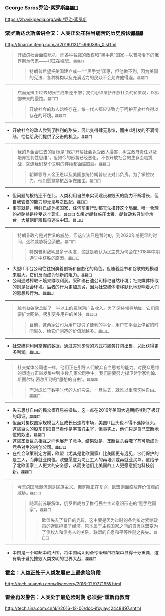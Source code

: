 ### George Soros乔治·索罗斯`龘龘囗`
https://zh.wikipedia.org/wiki/乔治·索罗斯

### 索罗斯达沃斯演讲全文：人类正处在相当痛苦的历史阶段`龘龘龘`
http://finance.ifeng.com/a/20180131/15960385_0.shtml
>开放的社会面临危机，而各种独裁的政权和“黑手党”国家—以普京治下的俄罗斯为代表——却正在崛起。`龘龘囗`
>>特朗普希望把美国建立成一个“黑手党”国家，但他做不到，因为美国的宪法、各种机构以及充满活力的民众不会允许他得逞。`龘龘囗`
- - -
>然而光捍卫过去的民主成果还不够；我们必须维护开放社会的价值观，以抵御未来的侵蚀。`龘囗囗`
>>开放社会的敌人始终存在，每一代人都应该致力于呵护开放社会得以存在的环境。`龘龘囗`
- - -
- 开放社会的敌人尝到了胜利的甜头，因此变得肆无忌惮，而由此引发的不满情绪，恰恰给我们提供了反击的机会。`龘龘囗`
- - -
>我的基金会过去的目标是“保护开放社会免受敌人侵害，树立政府责任以及培养批判性思维”。但如今的形势已经恶化。不仅开放社会的生存面临挑战，就连我们整个文明的存续都面临威胁。`龘龘囗`
>>朝鲜领导人金正恩以及美国总统特朗普应该对此负责。为了掌控权力，他们愿意拿核战争做赌注。`龘囗囗`
- - -
- 但问题的根结还不在此。人类利用自然来实现建设和毁灭的能力不断增长，但自我管控的能力却无法与之匹配。`龘囗囗`
- 事实就是，朝鲜已成为核国家，任何军事行动都无法扭转这个局面。唯一合理的战略就是接受这个现实。`龘囗囗`
如果对朝鲜施压太狠，朝鲜政权可能会垮台，大量朝鲜难民将逃往中国。`龘囗囗`
- - -
>特朗普政府是对世界的威胁，但这应该只是暂时的，到2020年或更早的时间，这种威胁将会消散。`龘囗囗`
>>特朗普树敌明显多于树友，这就是我认为民主党为何会在2018年中期选举中获胜的原因。`龘囗囗`
- 大型IT平台公司往往扮演着创新和自由化的角色。但随着脸书和谷歌的规模越来越大，它们反而成为创新的阻力。`龘龘囗`
- 公司通过榨取环境来赚取利润。采矿和石油公司榨取自然环境；社交媒体榨取的则是社会环境。后者的行为更加恶劣，因为社交媒体潜移默化地影响着人们的思想和行为。`龘龘囗`
- - -
>脸书和谷歌垄断了一半以上的互联网广告收入。为了保持领导地位，它们需要扩大网络，吸引更多用户的关注。`龘囗囗`
>>目前，这两家公司为用户提供了便利的平台，用户在平台上停留的时间越久，给它们创造的价值就越多。`龘囗囗`
- - -
- 社交媒体利用掌握的数据，通过差别定价的方式将服务打包出售，以此获得更多利润。`龘囗囗`
- - -
>社交媒体公司也一样，他们正在引导人们放弃自主思考的能力。对民众思维的塑造力正越发集中到少数几家公司手中。我们需要努力捍卫哲学家约翰.斯图尔特.密尔所称的“思想的自由”。`龘龘龘`
>>而对成长于数字时代的人们来说，一旦失去，就难以重获这种自由。`龘龘囗`
- - -
- 失去思想自由的民众很容易被操纵，这一点在2016年美国大选期间得到了极好的印证。`龘龘囗`
- 但面对集权国家规模巨大且成长迅速的市场，美国IT巨头也不得不选择低头。这些巨头的股东们把自己看作是宇宙的主宰，但事实上，他们只是自己垄断地位的奴隶。`龘龘囗`
- 这些垄断巨头相互之间也展开了竞争。结果就是，垄断巨头吞噬了有可能成为竞争对手的初创公司。`龘囗囗`
- 在社会政策制定方面，欧盟（尤其是北欧国家）比美国更有远见，它们保护的是工人，而非就业岗位。欧盟愿意为失业工人的再培训或再就业买单，这给予了北欧国家工人更大的安全感，从而使他们比美国的工人更愿意拥抱科技创新。`龘龘囗`
- - -
>今天的国际潮流则是民族主义。俄罗斯正在复兴，欧盟则面临放弃价值观的威胁。`龘囗囗`
>>随着前苏联解体，俄罗斯成为了推行民主主义意识形态的“黑手党国家”。`龘龘囗`
>>>欧盟失去了昔日的光彩，这主要是因为过时的条约和对紧缩政策的迷信拖累了经济。原本属于主权国家之间的自愿联盟变为了债权人和债务人的关系，联盟的自愿和平等性随之丧失。`龘囗囗`
- - -
- 中国是一个崛起中的大国。将中国纳入到全球治理的框架中显得十分重要，这有助于避免摧毁人类文明的世界大战。`龘龘囗`

### 霍金：人类正处于人类发展史上最危险阶段
http://tech.huanqiu.com/discovery/2016-12/9771655.html
### 霍金再发警告：人类处于最危险时期 必须要“重新再教育
http://tech.sina.com.cn/d/i/2016-12-06/doc-ifxyiayq2448497.shtml